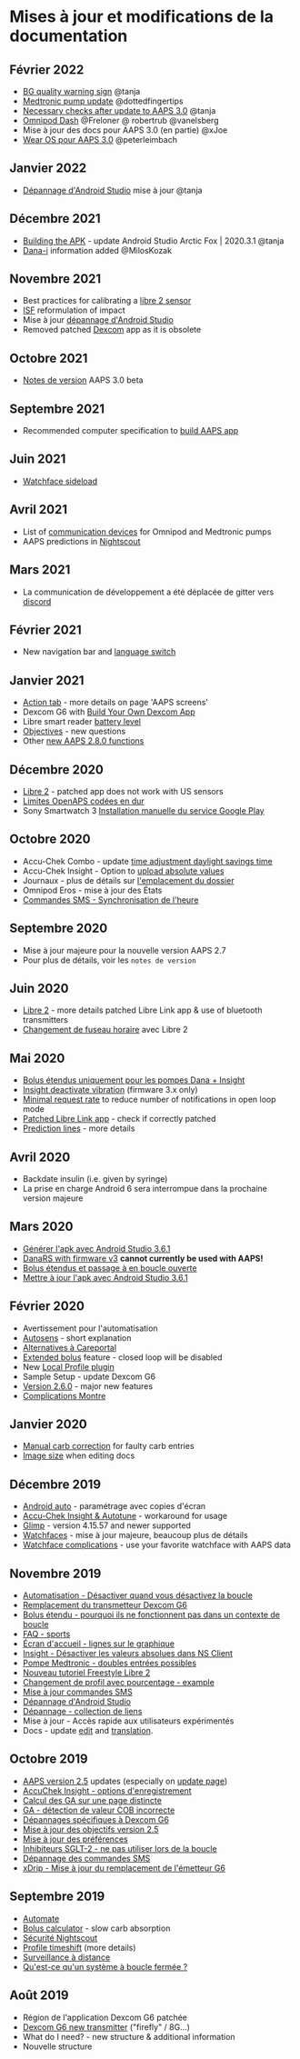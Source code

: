 # Mises à jour et modifications de la documentation

## Février 2022

- [BG quality warning sign](../Getting-Started/Screenshots.md#bg-warning-sign) @tanja
- [Medtronic pump update](../CompatiblePumps/MedtronicPump.md) @dottedfingertips
- [Necessary checks after update to AAPS 3.0](../Installing-AndroidAPS/update3_0.md) @tanja
- [Omnipod Dash](../CompatiblePumps/OmnipodDASH.md) @Freloner @ robertrub @vanelsberg
- Mise à jour des docs pour AAPS 3.0 (en partie) @xJoe
- [Wear OS pour AAPS 3.0](../Configuration/Watchfaces.md) @peterleimbach

## Janvier 2022

- [Dépannage d'Android Studio](../Installing-AndroidAPS/troubleshooting_androidstudio.md) mise à jour @tanja

## Décembre 2021

- [Building the APK](../Installing-AndroidAPS/building-AAPS.md) - update Android Studio Arctic Fox | 2020.3.1 @tanja
- [Dana-i](../CompatiblePumps/DanaRS-Insulin-Pump.md) information added @MilosKozak

## Novembre 2021

- Best practices for calibrating a [libre 2 sensor](../CompatibleCgms/Libre2.md#best-practices-for-calibrating-a-libre-2-sensor)
- [ISF](../Getting-Started/FAQ.md) reformulation of impact
- Mise à jour [dépannage d'Android Studio](../Installing-AndroidAPS/troubleshooting_androidstudio.md)
- Removed patched [Dexcom](../CompatibleCgms/DexcomG6.md) app as it is obsolete

## Octobre 2021

- [Notes de version](../Installing-AndroidAPS/Releasenotes.md) AAPS 3.0 beta

## Septembre 2021

- Recommended computer specification to [build AAPS app](../Installing-AndroidAPS/building-AAPS.md#computer-and-software-specifications-for-building-aaps)

## Juin 2021

- [Watchface sideload](../Configuration/Watchfaces.md)

## Avril 2021

- List of [communication devices](../Module/module.md#additional-communication-device) for Omnipod and Medtronic pumps
- AAPS predictions in [Nightscout](../Installing-AndroidAPS/Nightscout.md#manual-nightscout-setup)

## Mars 2021

- La communication de développement a été déplacée de gitter vers [discord](https://discord.gg/4fQUWHZ4Mw)

## Février 2021

- New navigation bar and [language switch](../ChangeLanguage/ChangeLanguage.md)

## Janvier 2021

- [Action tab](../Getting-Started/Screenshots.md#action-tab) - more details on page 'AAPS screens'
- Dexcom G6 with [Build Your Own Dexcom App](../CompatibleCgms/DexcomG6.md#if-using-g6-with-build-your-own-dexcom-app)
- Libre smart reader [battery level](../Getting-Started/Screenshots.md#sensor-level-battery)
- [Objectives](../Usage/completing-the-objectives.md#objective-3-prove-your-knowledge) - new questions
- Other [new AAPS 2.8.0 functions](../Installing-AndroidAPS/Releasenotes.md#version-280)

## Décembre 2020

- [Libre 2](../CompatibleCgms/Libre2.md) - patched app does not work with US sensors
- [Limites OpenAPS codées en dur](../Usage/Open-APS-features.md#overview-of-hard-coded-limits)
- Sony Smartwatch 3 [Installation manuelle du service Google Play](../Usage/SonySW3.md)

## Octobre 2020

- Accu-Chek Combo - update [time adjustment daylight savings time](../Usage/Timezone-traveling.md#time-adjustment-daylight-savings-time-dst)
- Accu-Chek Insight - Option to [upload absolute values](../CompatiblePumps/Accu-Chek-Insight-Pump.md#settings-in-aaps)
- Journaux - plus de détails sur [l'emplacement du dossier](../Usage/Accessing-logfiles.md)
- Omnipod Eros - mise à jour des États
- [Commandes SMS - Synchronisation de l'heure](../Children/SMS-Commands.md)

## Septembre 2020

- Mise à jour majeure pour la nouvelle version AAPS 2.7
- Pour plus de détails, voir les `notes de version`

## Juin 2020

- [Libre 2](../CompatibleCgms/Libre2.md) - more details patched Libre Link app & use of bluetooth transmitters
- [Changement de fuseau horaire](../Usage/Timezone-traveling.md) avec Libre 2

## Mai 2020

- [Bolus étendus uniquement pour les pompes Dana + Insight](../Usage/Extended-Carbs.md#extended-bolus-and-switch-to-open-loop---dana-and-insight-pump-only)
- [Insight deactivate vibration](../CompatiblePumps/Accu-Chek-Insight-Pump.md#vibration) (firmware 3.x only)
- [Minimal request rate](../Configuration/Preferences.md#minimal-request-change-) to reduce number of notifications in open loop mode
- [Patched Libre Link app](../CompatibleCgms/Libre2.md#5-use-the-patched-librelink-app-with-xdrip) - check if correctly patched
- [Prediction lines](../Getting-Started/Screenshots.md#prediction-lines) - more details

## Avril 2020

- Backdate insulin (i.e. given by syringe)
- La prise en charge Android 6 sera interrompue dans la prochaine version majeure

## Mars 2020

- [Générer l'apk avec Android Studio 3.6.1](../Installing-AndroidAPS/building-AAPS.md)
- [DanaRS with firmware v3](../CompatiblePumps/DanaRS-Insulin-Pump.md) **cannot currently be used with AAPS!**
- [Bolus étendus et passage à en boucle ouverte](../Usage/Extended-Carbs.md#extended-bolus-and-switch-to-open-loop---dana-and-insight-pump-only)
- [Mettre à jour l'apk avec Android Studio 3.6.1](../Installing-AndroidAPS/Update-to-new-version.md)

## Février 2020

- Avertissement pour l'automatisation
- [Autosens](../Usage/Open-APS-features.md#autosens) - short explanation
- [Alternatives à Careportal](../Usage/CPbefore26.md)
- [Extended bolus](../Usage/Extended-Carbs.md#extended-bolus-and-switch-to-open-loop---dana-and-insight-pump-only) feature - closed loop will be disabled
- New [Local Profile plugin](../Configuration/Config-Builder.md#local-profile)
- Sample Setup - update Dexcom G6
- [Version 2.6.0](../Installing-AndroidAPS/Releasenotes.md#version-260) - major new features
- [Complications Montre](../Configuration/Watchfaces.md)

## Janvier 2020

- [Manual carb correction](../Getting-Started/Screenshots.md#carb-correction) for faulty carb entries
- [Image size](../make-a-PR.md) when editing docs

## Décembre 2019

- [Android auto](../Usage/Android-auto.md) - paramétrage avec copies d'écran
- [Accu-Chek Insight & Autotune](../CompatiblePumps/Accu-Chek-Insight-Pump.md#settings-in-aaps) - workaround for usage
- [Glimp](../Configuration/Config-Builder.md#bg-source) - version 4.15.57 and newer supported
- [Watchfaces](../Configuration/Watchfaces.md) - mise à jour majeure, beaucoup plus de détails
- [Watchface complications](../Configuration/Watchfaces.md#complications) - use your favorite watchface with AAPS data

## Novembre 2019

- [Automatisation - Désactiver quand vous désactivez la boucle](../Usage/Automation.md)
- [Remplacement du transmetteur Dexcom G6](../CompatibleCgms/xDrip.md#replace-transmitter)
- [Bolus étendu - pourquoi ils ne fonctionnent pas dans un contexte de boucle](../Usage/Extended-Carbs.md#extended-bolus-and-switch-to-open-loop---dana-and-insight-pump-only)
- [FAQ - sports](../Getting-Started/FAQ.md#sports)
- [Écran d'accueil - lignes sur le graphique](../Getting-Started/Screenshots.md#section-f---main-graph)
- [Insight - Désactiver les valeurs absolues dans NS Client](../CompatiblePumps/Accu-Chek-Insight-Pump.md#settings-in-aaps)
- [Pompe Medtronic - doubles entrées possibles](../CompatiblePumps/MedtronicPump.md)
- [Nouveau tutoriel Freestyle Libre 2](../CompatibleCgms/Libre2.md)
- [Changement de profil avec pourcentage - example](../Usage/Profiles.md)
- [Mise à jour commandes SMS](../Children/SMS-Commands.md)
- [Dépannage d'Android Studio](../Installing-AndroidAPS/troubleshooting_androidstudio.md)
- [Dépannage - collection de liens](../Usage/troubleshooting.md)
- Mise à jour - Accès rapide aux utilisateurs expérimentés
- Docs - update [edit](../make-a-PR.md#code-syntax) and [translation](../translations.md#translation-of-the-documentation).

## Octobre 2019

- [AAPS version 2.5](../Installing-AndroidAPS/Releasenotes.md#version-250) updates (especially on [update page](../Installing-AndroidAPS/Update-to-new-version.md))
- [AccuChek Insight - options d'enregistrement](../CompatiblePumps/Accu-Chek-Insight-Pump.md#settings-in-aaps)
- [Calcul des GA sur une page distincte](../Usage/COB-calculation.md)
- [GA - détection de valeur COB incorrecte](../Usage/COB-calculation.md#detection-of-wrong-cob-values)
- [Dépannages spécifiques à Dexcom G6](../CompatibleCgms/DexcomG6.md#dexcom-g6one-specific-troubleshooting)
- [Mise à jour des objectifs version 2.5](../Usage/completing-the-objectives.md)
- [Mise à jour des préférences](../Configuration/Preferences.md)
- [Inhibiteurs SGLT-2 - ne pas utiliser lors de la boucle](../Getting-Started/PreparingForAaps.md#no-sglt-2-inhibitors)
- [Dépannage des commandes SMS](../Children/SMS-Commands.md#troubleshooting)
- [xDrip - Mise à jour du remplacement de l'émetteur G6](../CompatibleCgms/xDrip.md#replace-transmitter)

## Septembre 2019

- [Automate](../Usage/Automation.md)
- [Bolus calculator](../Getting-Started/Screenshots.md#wrong-cob-detection) - slow carb absorption
- [Sécurité Nightscout](../Installing-AndroidAPS/Nightscout.md#security-considerations)
- [Profile timeshift](../Usage/Profiles.md#time-shift-of-the-circadian-percentage-profile) (more details)
- [Surveillance à distance](../Children/Children.md)
- [Qu'est-ce qu'un système à boucle fermée ?](../Getting-Started/Introduction.md#what-does-hybrid-closed-loop-mean)

## Août 2019

- Région de l'application Dexcom G6 patchée
- [Dexcom G6 new transmitter](../CompatibleCgms/xDrip.md#connect-g6-transmitter-for-the-first-time) ("firefly" / 8G...)
- What do I need? - new structure & additional information
- Nouvelle structure
